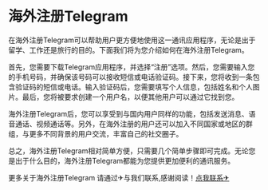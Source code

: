 # 海外注册Telegram

在海外注册Telegram可以帮助用户更方便地使用这一通讯应用程序，无论是出于留学、工作还是旅行的目的。下面我们将为您介绍如何在海外注册Telegram。

首先，您需要下载Telegram应用程序，并选择“注册”选项。然后，您需要输入您的手机号码，并确保该号码可以接收短信或电话验证码。接下来，您将收到一条包含验证码的短信或电话。输入验证码后，您需要填写个人信息，包括姓名和个人图片。最后，您将被要求创建一个用户名，以便其他用户可以通过它找到您。

海外注册Telegram后，您可以享受到与国内用户同样的功能，包括发送消息、语音通话、视频通话等。另外，在海外注册的用户还可以加入不同国家或地区的群组，与更多不同背景的用户交流，丰富自己的社交圈子。

总之，海外注册Telegram相对简单方便，只需要几个简单步骤即可完成。无论您是出于什么目的，海外注册Telegram都能为您提供更加便利的通讯服务。

更多关于海外注册Telegram 请通过✈与我们联系,感谢阅读！[点我联系✈](https://pro.G208.com)